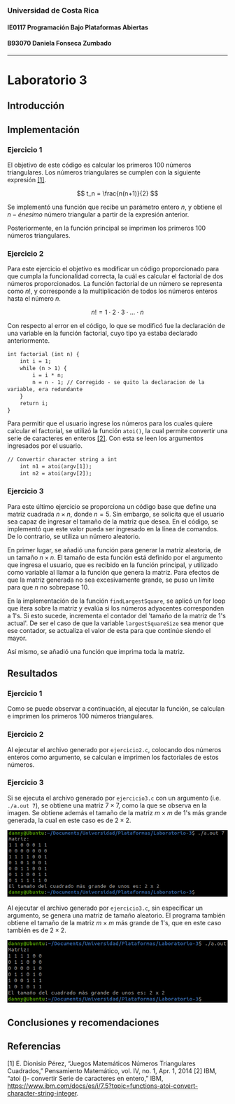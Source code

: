 ### Universidad de Costa Rica
#### IE0117 Programación Bajo Plataformas Abiertas
#### B93070 Daniela Fonseca Zumbado
---
# Laboratorio 3

## Introducción

## Implementación

### Ejercicio 1
El objetivo de este código es calcular los primeros 100 números triangulares. Los números triangulares se cumplen con la siguiente expresión [[1]](https://github.com/dfonsecz/Laboratorio-3?tab=readme-ov-file#referencias).

$$
t_n = \frac{n(n+1)}{2}
$$

Se implementó una función que recibe un parámetro entero $n$, y obtiene el $n-énesimo$ número triangular a partir de la expresión anterior.

Posteriormente, en la función principal se imprimen los primeros 100 números triangulares.

### Ejercicio 2
Para este ejercicio el objetivo es modificar un código proporcionado para que cumpla la funcionalidad correcta, la cuál es calcular el factorial de dos números proporcionados. La función factorial de un número se representa como $n!$, y corresponde a la multiplicación de todos los números enteros hasta el número $n$.

$$
n! = 1 \cdot 2 \cdot 3 \cdot ... \cdot n
$$

Con respecto al error en el código, lo que se modificó fue la declaración de una variable en la función factorial, cuyo tipo ya estaba declarado anteriormente.

```
int factorial (int n) {
    int i = 1;
    while (n > 1) {
        i = i * n;
        n = n - 1; // Corregido - se quito la declaracion de la variable, era redundante
    }
    return i;
}
```

Para permitir que el usuario ingrese los números para los cuales quiere calcular el factorial, se utilizó la función `atoi()`, la cual permite convertir una serie de caracteres en enteros [[2]](https://github.com/dfonsecz/Laboratorio-3?tab=readme-ov-file#referencias). Con esta se leen los argumentos ingresados por el usuario.

```
// Convertir character string a int
    int n1 = atoi(argv[1]);
    int n2 = atoi(argv[2]);
```

### Ejercicio 3
Para este último ejercicio se proporciona un código base que define una matriz cuadrada $n \times n$, donde $n = 5$. Sin embargo, se solicita que el usuario sea capaz de ingresar el tamaño de la matriz que desea. En el código, se implementó que este valor pueda ser ingresado en la línea de comandos. De lo contrario, se utiliza un número aleatorio.

En primer lugar, se añadió una función para generar la matriz aleatoria, de un tamaño $n \times n$. El tamaño de esta función está definido por el argumento que ingresa el usuario, que es recibido en la función principal, y utilizado como variable al llamar a la función que genera la matriz. Para efectos de que la matriz generada no sea excesivamente grande, se puso un límite para que $n$ no sobrepase 10.

En la implementación de la función `findLargestSquare`, se aplicó un for loop que itera sobre la matriz y evalúa si los números adyacentes corresponden a 1's. Si esto sucede, incrementa el contador del 'tamaño de la matriz de 1's actual'. De ser el caso de que la variable `largestSquareSize` sea menor que ese contador, se actualiza el valor de esta para que continúe siendo el mayor.

Así mismo, se añadió una función que imprima toda la matriz.

## Resultados
### Ejercicio 1
Como se puede observar a continuación, al ejecutar la función, se calculan e imprimen los primeros 100 números triangulares.

### Ejercicio 2
Al ejecutar el archivo generado por `ejercicio2.c`, colocando dos números enteros como argumento, se calculan e imprimen los factoriales de estos números.

### Ejercicio 3
Si se ejecuta el archivo generado por `ejercicio3.c` con un argumento (i.e. `./a.out 7`), se obtiene una matriz $7 \times 7$, como la que se observa en la imagen. Se obtiene además el tamaño de la matriz $m \times m$ de 1's más grande generada, la cual en este caso es de $2 \times 2$.

![ejercicio3.c](images/ejercicio3-1.png)

Al ejecutar el archivo generado por `ejercicio3.c`, sin especificar un argumento, se genera una matriz de tamaño aleatorio. El programa también obtiene el tamaño de la matriz $m \times m$ más grande de 1's, que en este caso también es de $2 \times 2$.

![ejercicio3.c](images/ejercicio3-2.png)

## Conclusiones y recomendaciones
## Referencias
[1] E. Dionisio Pérez, “Juegos Matemáticos Números Triangulares Cuadrados,” Pensamiento Matemático, vol. IV, no. 1, Apr. 1, 2014 
[2] IBM, “atoi ()- convertir Serie de caracteres en entero,” IBM, https://www.ibm.com/docs/es/i/7.5?topic=functions-atoi-convert-character-string-integer. 
